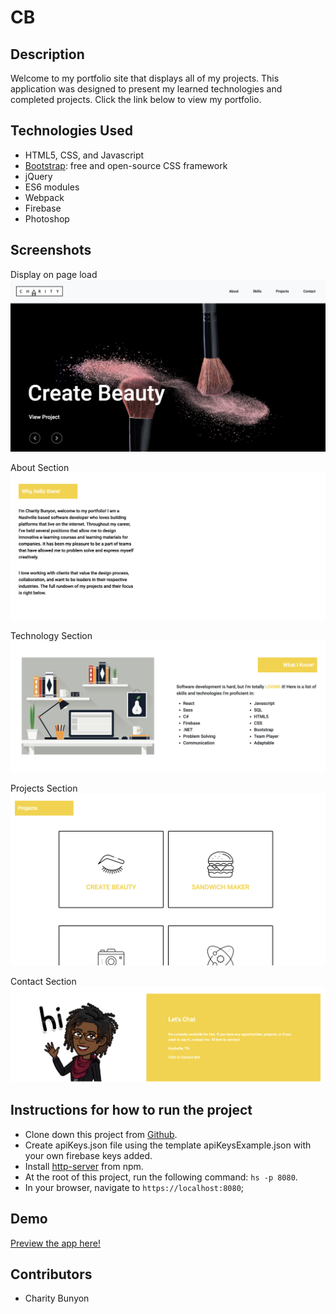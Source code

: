 # CB

## Description
Welcome to my portfolio site that displays all of my projects. This application was designed to present my learned technologies and completed projects. Click the link below to view my portfolio.

## Technologies Used

* HTML5, CSS, and Javascript
* [Bootstrap](https://getbootstrap.com/): free and open-source CSS framework
* jQuery
* ES6 modules
* Webpack
* Firebase
* Photoshop

## Screenshots
Display on page load
![on load](https://raw.githubusercontent.com/CharityBunyon/CB/master/src/images/2.png)

About Section
![about](https://raw.githubusercontent.com/CharityBunyon/CB/master/src/images/3.png)

Technology Section
![skills](https://raw.githubusercontent.com/CharityBunyon/CB/master/src/images/4.png)

Projects Section
![projects](https://raw.githubusercontent.com/CharityBunyon/CB/master/src/images/5.png)

Contact Section
![create pin](https://raw.githubusercontent.com/CharityBunyon/CB/master/src/images/6.png)




## Instructions for how to run the project

* Clone down this project from [Github](https://github.com/CharityBunyon/CB).
* Create apiKeys.json file using the template apiKeysExample.json with your own firebase keys added.
* Install [http-server](https://www.npmjs.com/package/http-server) from npm.
* At the root of this project, run the following command: `hs -p 8080`.
* In your browser, navigate to `https://localhost:8080`;

## Demo
[Preview the app here!]( https://charitybunyon.com/)


## Contributors

* Charity Bunyon

